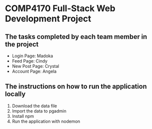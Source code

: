# COMP4170 Full-Stack Web Development Project

## The tasks completed by each team member in the project
- Login Page: Madoka
- Feed Page: Cindy
- New Post Page: Crystal
- Account Page: Angela

## The instructions on how to run the application locally 
1. Download the data file
2. Import the data to pgadmin
3. Install npm
4. Run the application with nodemon